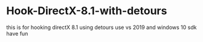 # Hook-DirectX-8.1-with-detours
this is for hooking directX 8.1 using detours use vs 2019 and windows 10 sdk
have fun

